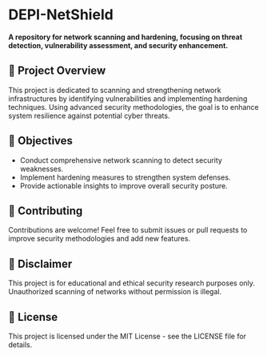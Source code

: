 # DEPI-NetShield

**A repository for network scanning and hardening, focusing on threat detection, vulnerability assessment, and security enhancement.**

## 📌 Project Overview
This project is dedicated to scanning and strengthening network infrastructures by identifying vulnerabilities and implementing hardening techniques. Using advanced security methodologies, the goal is to enhance system resilience against potential cyber threats.

## 🎯 Objectives
- Conduct comprehensive network scanning to detect security weaknesses.
- Implement hardening measures to strengthen system defenses.
- Provide actionable insights to improve overall security posture.


## 🤝 Contributing
Contributions are welcome! Feel free to submit issues or pull requests to improve security methodologies and add new features.

## 🔐 Disclaimer
This project is for educational and ethical security research purposes only. Unauthorized scanning of networks without permission is illegal.

## 📜 License
This project is licensed under the MIT License - see the LICENSE file for details.
